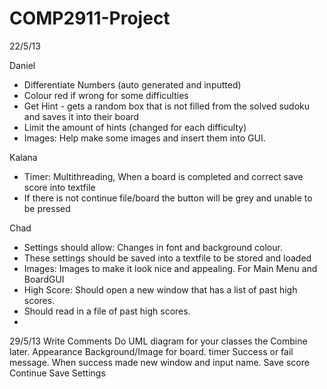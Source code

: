 COMP2911-Project
================

22/5/13

Daniel
- Differentiate Numbers (auto generated and inputted)
- Colour red if wrong for some difficulties
- Get Hint - gets a random box that is not filled from the solved sudoku and saves it into their board
- Limit the amount of hints (changed for each difficulty)
- Images: Help make some images and insert them into GUI.

Kalana
- Timer: Multithreading, When a board is completed and correct save score into textfile
- If there is not continue file/board the button will be grey and unable to be pressed

Chad
- Settings should allow: Changes in font and background colour.
- These settings should be saved into a textfile to be stored and loaded
- Images: Images to make it look nice and appealing. For Main Menu and BoardGUI
- High Score: Should open a new window that has a list of past high scores.
- Should read in a file of past high scores. 
- 

29/5/13
Write Comments
Do UML diagram for your classes the Combine later.
Appearance
Background/Image for board.
timer
Success or fail message. When success made new window and input name. Save score
Continue
Save Settings


